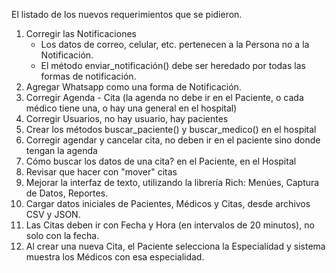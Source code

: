 El listado de los nuevos requerimientos que se pidieron.

1. Corregir las Notificaciones
    - Los datos de correo, celular, etc. pertenecen a la Persona no a la Notificación.
    - El método enviar_notificación() debe ser heredado por todas las formas de notificación.
2. Agregar Whatsapp como una forma de Notificación.
3. Corregir Agenda - Cita (la agenda no debe ir en el Paciente, o cada médico tiene una, o hay una general en el hospital)
4. Corregir Usuarios, no hay usuario, hay pacientes
5. Crear los métodos buscar_paciente() y buscar_medico() en el hospital
6. Corregir agendar y cancelar cita, no deben ir en el paciente sino donde tengan la agenda
7. Cómo buscar los datos de una cita? en el Paciente, en el Hospital
8. Revisar que hacer con "mover" citas 
9. Mejorar la interfaz de texto, utilizando la librería Rich: Menúes, Captura de Datos, Reportes.
10. Cargar datos iniciales de Pacientes, Médicos y Citas, desde archivos CSV y JSON.
11. Las Citas deben ir con Fecha y Hora (en intervalos de 20 minutos), no solo con la fecha.
12. Al crear una nueva Cita, el Paciente selecciona la Especialidad y sistema muestra los Médicos con esa especialidad.